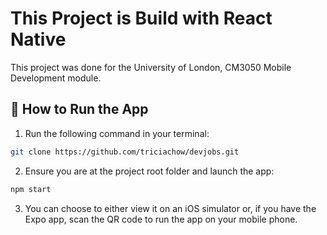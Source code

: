 # This Project is Build with React Native

This project was done for the University of London, CM3050 Mobile Development module.

## 🚀 How to Run the App

1. Run the following command in your terminal:

```sh
git clone https://github.com/triciachow/devjobs.git
```

2. Ensure you are at the project root folder and launch the app:

```sh
npm start
```

3. You can choose to either view it on an iOS simulator or, if you have the Expo app, scan the QR code to run the app on your mobile phone.
